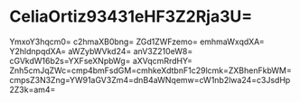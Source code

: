 # CeliaOrtiz93431eHF3Z2Rja3U=
YmxoY3hqcm0=
c2hmaXB0bng=
ZGd1ZWFzemo=
emhmaWxqdXA=
Y2hldnpqdXA=
aWZybWVkd24=
anV3Z210eW8=
cGVkdW16b2s=YXFseXNpbWg=
aXVqcmRrdHY=
Znh5cmJqZWc=cmp4bmFsdGM=cmhkeXdtbnF1c29lcmk=ZXBhenFkbWM=cmpsZ3N3Zng=YW91aGV3Zm4=dnB4aWNqemw=cW1nb2lwa24=c3JsdHp2Z3k=am4=
